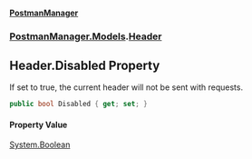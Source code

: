 #### [PostmanManager](PostmanManager.md 'PostmanManager')
### [PostmanManager.Models](PostmanManager.md#PostmanManager.Models 'PostmanManager.Models').[Header](PostmanManager.md#PostmanManager.Models.Header 'PostmanManager.Models.Header')

## Header.Disabled Property

If set to true, the current header will not be sent with requests.

```csharp
public bool Disabled { get; set; }
```

#### Property Value
[System.Boolean](https://docs.microsoft.com/en-us/dotnet/api/System.Boolean 'System.Boolean')